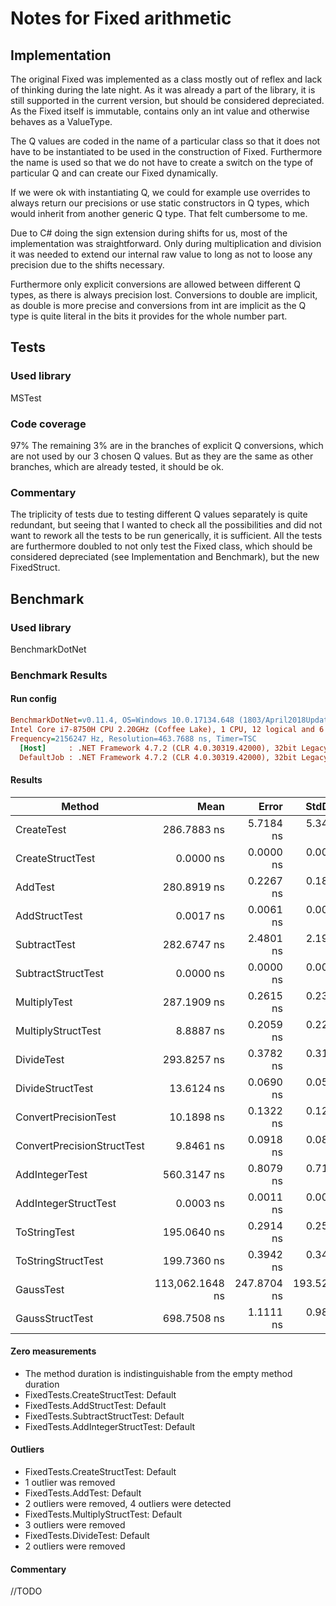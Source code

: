 # Notes for Fixed arithmetic
## Implementation
The original Fixed was implemented as a class mostly out of reflex and lack of thinking during the late night. As it was already a part of the library, it is still supported in the current version, but should be considered depreciated. As the Fixed itself is immutable, contains only an int value and otherwise behaves as a ValueType.

The Q values are coded in the name of a particular class so that it does not have to be instantiated to be used in the construction of Fixed. Furthermore the name is used so that we do not have to create a switch on the type of particular Q and can create our Fixed dynamically.

If we were ok with instantiating Q, we could for example use overrides to always return our precisions or use static constructors in Q types, which would inherit from another generic Q type. That felt cumbersome to me.

Due to C# doing the sign extension during shifts for us, most of the implementation was straightforward. Only during multiplication and division it was needed to extend our internal raw value to long as not to loose any precision due to the shifts necessary.

Furthermore only explicit conversions are allowed between different Q types, as there is always precision lost. Conversions to double are implicit, as double is more precise and conversions from int are implicit as the Q type is quite literal in the bits it provides for the whole number part.
## Tests
### Used library
MSTest
### Code coverage
97%
The remaining 3% are in the branches of explicit Q conversions, which are not used by our 3 chosen Q values. But as they are the same as other branches, which are already tested, it should be ok.
### Commentary
The triplicity of tests due to testing different Q values separately is quite redundant, but seeing that I wanted to check all the possibilities and did not want to rework all the tests to be run generically, it is sufficient.
All the tests are furthermore doubled to not only test the Fixed class, which should be considered depreciated (see Implementation and Benchmark), but the new FixedStruct.
## Benchmark
### Used library
BenchmarkDotNet
### Benchmark Results
#### Run config
``` ini
BenchmarkDotNet=v0.11.4, OS=Windows 10.0.17134.648 (1803/April2018Update/Redstone4)
Intel Core i7-8750H CPU 2.20GHz (Coffee Lake), 1 CPU, 12 logical and 6 physical cores
Frequency=2156247 Hz, Resolution=463.7688 ns, Timer=TSC
  [Host]     : .NET Framework 4.7.2 (CLR 4.0.30319.42000), 32bit LegacyJIT-v4.7.3362.0
  DefaultJob : .NET Framework 4.7.2 (CLR 4.0.30319.42000), 32bit LegacyJIT-v4.7.3362.0
```
#### Results
|                     Method |            Mean |       Error |      StdDev |          Median |
|--------------------------- |----------------:|------------:|------------:|----------------:|
|                 CreateTest |     286.7883 ns |   5.7184 ns |   5.3490 ns |     284.7110 ns |
|           CreateStructTest |       0.0000 ns |   0.0000 ns |   0.0000 ns |       0.0000 ns |
|                    AddTest |     280.8919 ns |   0.2267 ns |   0.1893 ns |     280.9646 ns |
|              AddStructTest |       0.0017 ns |   0.0061 ns |   0.0057 ns |       0.0000 ns |
|               SubtractTest |     282.6747 ns |   2.4801 ns |   2.1985 ns |     282.4867 ns |
|         SubtractStructTest |       0.0000 ns |   0.0000 ns |   0.0000 ns |       0.0000 ns |
|               MultiplyTest |     287.1909 ns |   0.2615 ns |   0.2318 ns |     287.1101 ns |
|         MultiplyStructTest |       8.8887 ns |   0.2059 ns |   0.2203 ns |       8.7979 ns |
|                 DivideTest |     293.8257 ns |   0.3782 ns |   0.3159 ns |     293.7364 ns |
|           DivideStructTest |      13.6124 ns |   0.0690 ns |   0.0538 ns |      13.5915 ns |
|       ConvertPrecisionTest |      10.1898 ns |   0.1322 ns |   0.1237 ns |      10.1250 ns |
| ConvertPrecisionStructTest |       9.8461 ns |   0.0918 ns |   0.0859 ns |       9.8067 ns |
|             AddIntegerTest |     560.3147 ns |   0.8079 ns |   0.7162 ns |     560.1603 ns |
|       AddIntegerStructTest |       0.0003 ns |   0.0011 ns |   0.0010 ns |       0.0000 ns |
|               ToStringTest |     195.0640 ns |   0.2914 ns |   0.2583 ns |     195.1005 ns |
|         ToStringStructTest |     199.7360 ns |   0.3942 ns |   0.3494 ns |     199.6724 ns |
|                  GaussTest | 113,062.1648 ns | 247.8704 ns | 193.5209 ns | 113,049.4364 ns |
|            GaussStructTest |     698.7508 ns |   1.1111 ns |   0.9850 ns |     698.9299 ns |

#### Zero measurements
* The method duration is indistinguishable from the empty method duration
 * FixedTests.CreateStructTest: Default
 * FixedTests.AddStructTest: Default
 * FixedTests.SubtractStructTest: Default
 * FixedTests.AddIntegerStructTest: Default

#### Outliers
* FixedTests.CreateStructTest: Default
 * 1 outlier  was  removed
* FixedTests.AddTest: Default
 * 2 outliers were removed, 4 outliers were detected
* FixedTests.MultiplyStructTest: Default
 * 3 outliers were removed
* FixedTests.DivideTest: Default
 * 2 outliers were removed

#### Commentary
//TODO
